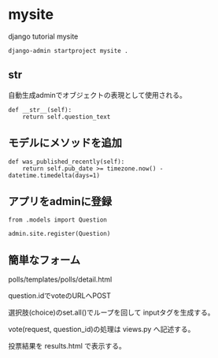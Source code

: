 # mysite
django tutorial mysite 
```
django-admin startproject mysite .
```

## __str__
自動生成adminでオブジェクトの表現として使用される。
```
def __str__(self):
    return self.question_text
```

## モデルにメソッドを追加
```
def was_published_recently(self):
    return self.pub_date >= timezone.now() - datetime.timedelta(days=1)
```

## アプリをadminに登録
```
from .models import Question

admin.site.register(Question)
```

## 簡単なフォーム
polls/templates/polls/detail.html

question.idでvoteのURLへPOST

選択肢(choice)のset.all()でループを回して
inputタグを生成する。

vote(request, question_id)の処理は views.py へ記述する。

投票結果を results.html で表示する。
